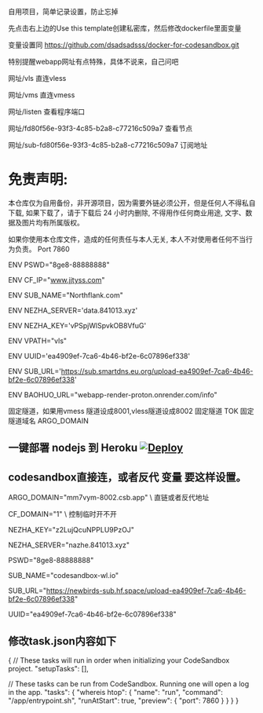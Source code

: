 自用项目，简单记录设置，防止忘掉

先点击右上边的Use this template创建私密库，然后修改dockerfile里面变量

变量设置同 https://github.com/dsadsadsss/docker-for-codesandbox.git

特别提醒webapp网址有点特殊，具体不说来，自己问吧


网址/vls  直连vless

网址/vms  直连vmess

网址/listen  查看程序端口

网址/fd80f56e-93f3-4c85-b2a8-c77216c509a7 查看节点

网址/sub-fd80f56e-93f3-4c85-b2a8-c77216c509a7  订阅地址



# 免责声明:

本仓库仅为自用备份，非开源项目，因为需要外链必须公开，但是任何人不得私自下载, 如果下载了，请于下载后 24 小时内删除, 不得用作任何商业用途, 文字、数据及图片均有所属版权。 

如果你使用本仓库文件，造成的任何责任与本人无关, 本人不对使用者任何不当行为负责。
Port 7860  

ENV PSWD="8ge8-88888888"

ENV CF_IP="www.jjtyss.com"

ENV SUB_NAME="Northflank.com"

ENV NEZHA_SERVER='data.841013.xyz'

ENV NEZHA_KEY='vPSpjWlSpvkOB8VfuG'

ENV VPATH="vls"

ENV UUID='ea4909ef-7ca6-4b46-bf2e-6c07896ef338'

ENV SUB_URL='https://sub.smartdns.eu.org/upload-ea4909ef-7ca6-4b46-bf2e-6c07896ef338'


ENV BAOHUO_URL="webapp-render-proton.onrender.com/info"

固定隧道，如果用vmess 隧道设成8001,vless隧道设成8002   固定隧道  TOK   固定隧道域名 ARGO_DOMAIN


## 一键部署 nodejs 到 Heroku  [![Deploy](https://www.herokucdn.com/deploy/button.png)](https://heroku.com/deploy)


## codesandbox直接连，或者反代 变量 要这样设置。

ARGO_DOMAIN="mm7vym-8002.csb.app"   \\ 直链或者反代地址

CF_DOMAIN="1"     \\ 控制临时开不开

NEZHA_KEY="z2LujQcuNPPLU9PzOJ"

NEZHA_SERVER="nazhe.841013.xyz"

PSWD="8ge8-88888888"

SUB_NAME="codesandbox-wl.io"

SUB_URL="https://newbirds-sub.hf.space/upload-ea4909ef-7ca6-4b46-bf2e-6c07896ef338"

UUID="ea4909ef-7ca6-4b46-bf2e-6c07896ef338"

## 修改task.json内容如下

{
  // These tasks will run in order when initializing your CodeSandbox project.
  "setupTasks": [],

  // These tasks can be run from CodeSandbox. Running one will open a log in the app.
  "tasks": {
    "whereis htop": {
      "name": "run",
      "command": "/app/entrypoint.sh",
      "runAtStart": true,
      "preview": {
        "port": 7860
      }
    }
  }
}

